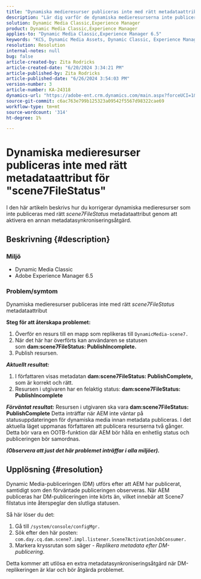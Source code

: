 ```yaml
---
title: "Dynamiska medieresurser publiceras inte med rätt metadataattribut för \"scene7FileStatus\""
description: "Lär dig varför de dynamiska medieresurserna inte publiceras med rätt metadataattribut i Adobe Experience Manager."
solution: Dynamic Media Classic,Experience Manager
product: Dynamic Media Classic,Experience Manager
applies-to: "Dynamic Media Classic,Experience Manager 6.5"
keywords: "KCS, Dynamic Media Assets, Dynamic Classic, Experience Manager, scene7FileStatus. AEM"
resolution: Resolution
internal-notes: null
bug: false
article-created-by: Zita Rodricks
article-created-date: "6/20/2024 3:34:21 PM"
article-published-by: Zita Rodricks
article-published-date: "6/26/2024 3:54:03 PM"
version-number: 3
article-number: KA-24318
dynamics-url: "https://adobe-ent.crm.dynamics.com/main.aspx?forceUCI=1&pagetype=entityrecord&etn=knowledgearticle&id=dac0478b-1a2f-ef11-840a-0022480aed6f"
source-git-commit: c6ac763e799b125323a09542f5567d98322cae69
workflow-type: tm+mt
source-wordcount: '314'
ht-degree: 1%

---
```


# Dynamiska medieresurser publiceras inte med rätt metadataattribut för &quot;scene7FileStatus&quot;


I den här artikeln beskrivs hur du korrigerar dynamiska medieresurser som inte publiceras med rätt *scene7FileStatus* metadataattribut genom att aktivera en annan metadatasynkroniseringsåtgärd.

## Beskrivning {#description}


### Miljö

- Dynamic Media Classic
- Adobe Experience Manager 6.5


### Problem/symtom

Dynamiska medieresurser publiceras inte med rätt *scene7FileStatus* metadataattribut

<b>Steg för att återskapa problemet:</b>
1. Överför en resurs till en mapp som replikeras till `DynamicMedia-scene7.`
2. När det här har överförts kan användaren se statusen som <b>dam:scene7FileStatus: PublishIncomplete.</b>
3. Publish resursen.


<b>*Aktuellt resultat:</b>*

1. I författaren visas metadatan <b>dam:scene7FileStatus: PublishComplete, </b>som är korrekt och rätt.
2. Resursen i utgivaren har en felaktig status: <b>dam:scene7FileStatus: PublishIncomplete</b>




<b>*Förväntat resultat:</b>*
Resursen i utgivaren ska vara <b>dam:scene7FileStatus: PublishComplete</b>
Detta inträffar när AEM inte väntar på statusuppdateringen för dynamiska media innan metadata publiceras. I det aktuella läget uppmanas författaren att publicera resurserna två gånger. Detta bör vara en OOTB-funktion där AEM bör hålla en enhetlig status och publiceringen bör samordnas.



<b>*(Observera att just det här problemet inträffar i alla miljöer).</b>*


## Upplösning {#resolution}


Dynamic Media-publiceringen (DM) utförs efter att AEM har publicerat, samtidigt som den förväntade publiceringen observeras. När AEM publiceras har DM-publiceringen inte körts än, vilket innebär att Scene7 filstatus inte återspeglar den slutliga statusen.

Så här löser du det:

1. Gå till `/system/console/configMgr.`
2. Sök efter den här posten: `com.day.cq.dam.scene7.impl.listener.Scene7ActivationJobConsumer.`
3. Markera kryssrutan som säger - *Replikera metadata efter DM-publicering*.


Detta kommer att utlösa en extra metadatasynkroniseringsåtgärd när DM-replikeringen är klar och bör åtgärda problemet.
